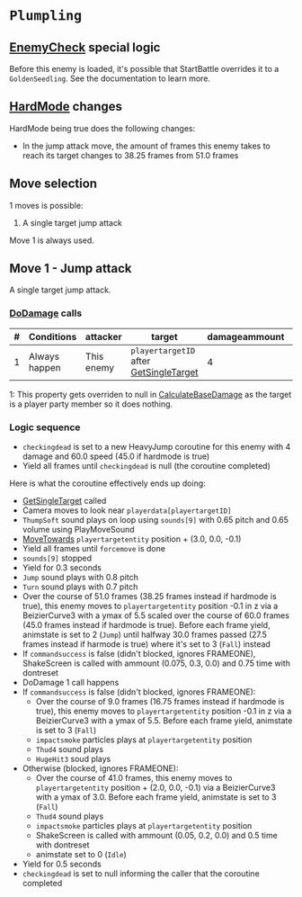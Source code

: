 # `Plumpling`

## [EnemyCheck](../../StartBattle%20phases/Pre%20haltbattleload.md#enemycheck) special logic
Before this enemy is loaded, it's possible that StartBattle overrides it to a `GoldenSeedling`. See the documentation to learn more.

## [HardMode](../../Damage%20pipeline/HardMode.md) changes
HardMode being true does the following changes:

- In the jump attack move, the amount of frames this enemy takes to reach its target changes to 38.25 frames from 51.0 frames

## Move selection
1 moves is possible:

1. A single target jump attack

Move 1 is always used.

## Move 1 - Jump attack
A single target jump attack.

### [DoDamage](../../Damage%20pipeline/DoDamage.md) calls

|#|Conditions|attacker|target|damageammount|property|overrides|block|
|-:|---|---|---|---|---|---|---|
|1|Always happen|This enemy|`playertargetID` after [GetSingleTarget](../../Actors%20states/Targetting/GetRandomAvaliablePlayer.md#getsingletarget)|4|[Flip](../../Damage%20pipeline/AttackProperty.md)<sup>1</sup>|{[BlockSoundOnly](../../Damage%20pipeline/DoDamage.md#blocksoundonly)}|`commandsuccess`|

1: This property gets overriden to null in [CalculateBaseDamage](../../Damage%20pipeline/CalculateBaseDamage.md) as the target is a player party member so it does nothing.

### Logic sequence

- `checkingdead` is set to a new HeavyJump coroutine for this enemy with 4 damage and 60.0 speed (45.0 if hardmode is true)
- Yield all frames until `checkingdead` is null (the coroutine completed)

Here is what the coroutine effectively ends up doing:

- [GetSingleTarget](../../Actors%20states/Targetting/GetRandomAvaliablePlayer.md#getsingletarget) called
- Camera moves to look near `playerdata[playertargetID]`
- `ThumpSoft` sound plays on loop using `sounds[9]` with 0.65 pitch and 0.65 volume using PlayMoveSound
- [MoveTowards](../../../Entities/EntityControl/EntityControl%20Methods.md#movetowards) `playertargetentity` position + (3.0, 0.0, -0.1)
- Yield all frames until `forcemove` is done
- `sounds[9]` stopped
- Yield for 0.3 seconds
- `Jump` sound plays with 0.8 pitch
- `Turn` sound plays with 0.7 pitch
- Over the course of 51.0 frames (38.25 frames instead if hardmode is true), this enemy moves to `playertargetentity` position -0.1 in z via a BeizierCurve3 with a ymax of 5.5 scaled over the course of 60.0 frames (45.0 frames instead if hardmode is true). Before each frame yield, animstate is set to 2 (`Jump`) until halfway 30.0 frames passed (27.5 frames instead if harmode is true) where it's set to 3 (`Fall`) instead
- If `commandsuccess` is false (didn't blocked, ignores FRAMEONE), ShakeScreen is called with ammount (0.075, 0.3, 0.0) and 0.75 time with dontreset
- DoDamage 1 call happens
- If `commandsuccess` is false (didn't blocked, ignores FRAMEONE):
    - Over the course of 9.0 frames (16.75 frames instead if hardmode is true), this enemy moves to `playertargetentity` position -0.1 in z via a BeizierCurve3 with a ymax of 5.5. Before each frame yield, animstate is set to 3 (`Fall`)
    - `impactsmoke` particles plays at `playertargetentity` position
    - `Thud4` sound plays
    - `HugeHit3` soud plays
- Otherwise (blocked, ignores FRAMEONE):
    - Over the course of 41.0 frames, this enemy moves to `playertargetentity` position + (2.0, 0.0, -0.1) via a BeizierCurve3 with a ymax of 3.0. Before each frame yield, animstate is set to 3 (`Fall`)
    - `Thud4` sound plays
    - `impactsmoke` particles plays at `playertargetentity` position
    - ShakeScreen is called with ammount (0.05, 0.2, 0.0) and 0.5 time with dontreset
    - animstate set to 0 (`Idle`)
- Yield for 0.5 seconds
- `checkingdead` is set to null informing the caller that the coroutine completed
